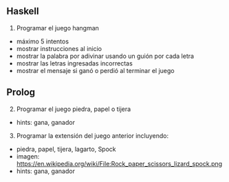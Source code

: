 ## Haskell
1. Programar el juego hangman 
  - máximo 5 intentos
  - mostrar instrucciones al inicio
  - mostrar la palabra por adivinar usando un guión por cada letra
  - mostrar las letras ingresadas incorrectas
  - mostrar el mensaje si ganó o perdió al terminar el juego

## Prolog
2. Programar el juego piedra, papel o tijera
  - hints: gana, ganador
3. Programar la extensión del juego anterior incluyendo:
  - piedra, papel, tijera, lagarto, Spock
  - imagen: https://en.wikipedia.org/wiki/File:Rock_paper_scissors_lizard_spock.png
  - hints: gana, ganador